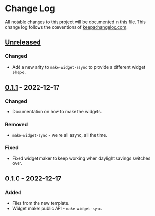 # Change Log
All notable changes to this project will be documented in this file. This change log follows the conventions of [keepachangelog.com](http://keepachangelog.com/).

## [Unreleased]
### Changed
- Add a new arity to `make-widget-async` to provide a different widget shape.

## [0.1.1] - 2022-12-17
### Changed
- Documentation on how to make the widgets.

### Removed
- `make-widget-sync` - we're all async, all the time.

### Fixed
- Fixed widget maker to keep working when daylight savings switches over.

## 0.1.0 - 2022-12-17
### Added
- Files from the new template.
- Widget maker public API - `make-widget-sync`.

[Unreleased]: https://sourcehost.site/your-name/day-11/compare/0.1.1...HEAD
[0.1.1]: https://sourcehost.site/your-name/day-11/compare/0.1.0...0.1.1
